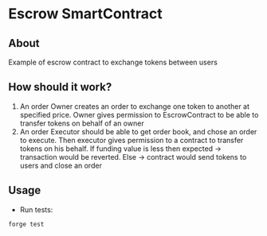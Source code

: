 # Escrow SmartContract

## About

Example of escrow contract to exchange tokens between users

## How should it work?

1. An order Owner creates an order to exchange one token to another at specified price. Owner gives permission to EscrowContract to be able to transfer tokens on behalf of an owner
2. An order Executor should be able to get order book, and chose an order to execute. Then executor gives permission to a contract to transfer tokens on his behalf. If funding value is less then expected -> transaction would be reverted. Else -> contract would send tokens to users and close an order

## Usage

- Run tests:

```bash
forge test
```
